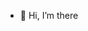 - 👋 Hi, I’m there

<!---
codelife77/codelife77 is a ✨ special ✨ repository because its `README.md` (this file) appears on your GitHub profile.
You can click the Preview link to take a look at your changes.
--->
